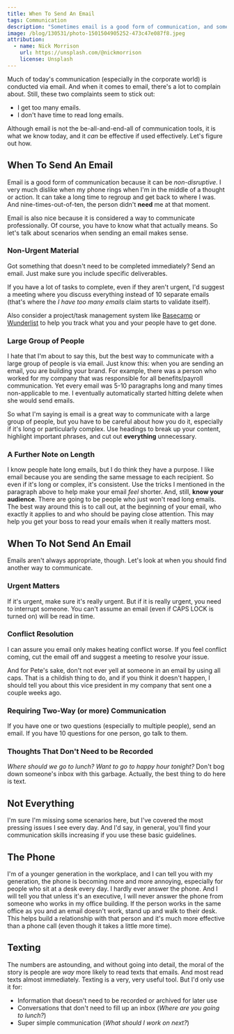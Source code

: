 ```yaml
---
title: When To Send An Email
tags: Communication
description: "Sometimes email is a good form of communication, and sometimes it's not."
image: /blog/130531/photo-1501504905252-473c47e087f8.jpeg
attribution:
  - name: Nick Morrison
    url: https://unsplash.com/@nickmorrison
    license: Unsplash
---
```


Much of today's communication (especially in the corporate world) is conducted via email. And when it comes to email, there's a lot to complain about. Still, these two complaints seem to stick out:

- I get too many emails.
- I don't have time to read long emails.

Although email is not the be-all-and-end-all of communication tools, it is what we know today, and it _can_ be effective if used effectively. Let's figure out how.

## When To Send An Email

Email is a good form of communication because it can be _non-disruptive_. I very much dislike when my phone rings when I'm in the middle of a thought or action. It can take a long time to regroup and get back to where I was. And nine-times-out-of-ten, the person didn't **need** me at that moment.

Email is also nice because it is considered a way to communicate professionally. Of course, you have to know what that actually means. So let's talk about scenarios when sending an email makes sense.

### Non-Urgent Material

Got something that doesn't need to be completed immediately? Send an email. Just make sure you include specific deliverables.

If you have a lot of tasks to complete, even if they aren't urgent, I'd suggest a meeting where you discuss everything instead of 10 separate emails (that's where the _I have too many emails_ claim starts to validate itself).

Also consider a project/task management system like [Basecamp](https://basecamp.com/) or [Wunderlist](https://www.wunderlist.com/) to help you track what you and your people have to get done.

### Large Group of People

I hate that I'm about to say this, but the best way to communicate with a large group of people is via email. Just know this: when you are sending an email, you are building your brand. For example, there was a person who worked for my company that was responsible for all benefits/payroll communication. Yet every email was 5-10 paragraphs long and many times non-applicable to me. I eventually automatically started hitting delete when she would send emails.

So what I'm saying is email is a great way to communicate with a large group of people, but you have to be careful about how you do it, especially if it's long or particularly complex. Use headings to break up your content, highlight important phrases, and cut out **everything** unnecessary.

### A Further Note on Length

I know people hate long emails, but I do think they have a purpose. I like email because you are sending the same message to each recipient. So even if it's long or complex, it's consistent. Use the tricks I mentioned in the paragraph above to help make your email _feel_ shorter. And, still, **know your audience**. There are going to be people who just won't read long emails. The best way around this is to call out, at the beginning of your email, who exactly it applies to and who should be paying close attention. This may help you get your boss to read your emails when it really matters most.

## When To Not Send An Email

Emails aren't always appropriate, though. Let's look at when you should find another way to communicate.

### Urgent Matters

If it's urgent, make sure it's really urgent. But if it is really urgent, you need to interrupt someone. You can't assume an email (even if CAPS LOCK is turned on) will be read in time.

### Conflict Resolution

I can assure you email only makes heating conflict worse. If you feel conflict coming, cut the email off and suggest a meeting to resolve your issue.

And for Pete's sake, don't not ever yell at someone in an email by using all caps. That is a childish thing to do, and if you think it doesn't happen, I should tell you about this vice president in my company that sent one a couple weeks ago.

### Requiring Two-Way (or more) Communication

If you have one or two questions (especially to multiple people), send an email. If you have 10 questions for one person, go talk to them.

### Thoughts That Don't Need to be Recorded

_Where should we go to lunch? Want to go to happy hour tonight?_ Don't bog down someone's inbox with this garbage. Actually, the best thing to do here is text.

## Not Everything

I'm sure I'm missing some scenarios here, but I've covered the most pressing issues I see every day. And I'd say, in general, you'll find your communication skills increasing if you use these basic guidelines.

## The Phone

I'm of a younger generation in the workplace, and I can tell you with my generation, the phone is becoming more and more annoying, especially for people who sit at a desk every day. I hardly ever answer the phone. And I will tell you that unless it's an executive, I will never answer the phone from someone who works in my office building. If the person works in the same office as you and an email doesn't work, stand up and walk to their desk. This helps build a relationship with that person and it's much more effective than a phone call (even though it takes a little more time).

## Texting

The numbers are astounding, and without going into detail, the moral of the story is people are _way_ more likely to read texts that emails. And most read texts almost immediately. Texting is a very, very useful tool. But I'd only use it for:

- Information that doesn't need to be recorded or archived for later use
- Conversations that don't need to fill up an inbox (_Where are you going to lunch?_)
- Super simple communication (_What should I work on next?_)
